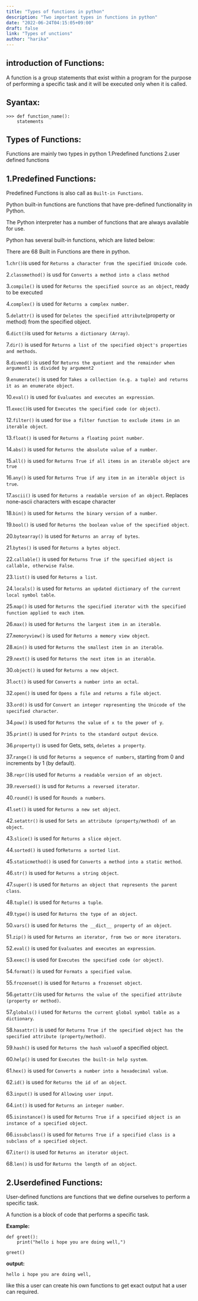 ```yaml
---
title: "Types of functions in python"
description: "Two important types in functions in python"
date: "2022-06-24T04:15:05+09:00"
draft: false
link: "Types of unctions"
author: "harika"
---
```


## introduction of Functions:
A function is a group statements that exist within a program for the purpose of performing a specific task and it will be executed only when it is called.
## Syantax:
```
>>> def function_name():
	statements
```
## Types of Functions:
Functions are mainly two types in python
1.Predefined functions
2.user defined functions

## 1.Predefined Functions:
Predefined Functions is also call as `Built-in Functions`.

Python built-in functions are functions that have pre-defined functionality in Python.

The Python interpreter has a number of functions that are always available for use.

Python has several built-in functions, which are listed below: 

There are 68 Built in Functions are there in python.

1.`chr()`is used for `Returns a character from the specified Unicode code`.

2.`classmethod()` is usd for	`Converts a method into a class method`

3.`compile()` is used for `Returns the specified source as an object`, ready to be executed

4.`complex()` is used for `Returns a complex number`.

5.`delattr()` is used for `Deletes the specified attribute`(property or method) from the specified object.

6.`dict()`is used for `Returns a dictionary (Array)`.

7.`dir()` is used for `Returns a list of the specified object's properties and methods`.

8.`divmod()` is used for	`Returns the quotient and the remainder when argument1 is divided by argument2`

9.`enumerate()` is used for `Takes a collection (e.g. a tuple) and returns it as an enumerate object`.

10.`eval()` is used for	`Evaluates and executes an expression`.

11.`exec()`is used for	`Executes the specified code (or object)`.

12.`filter()` is used for `Use a filter function to exclude items in an iterable object`.

13.`float()` is used for `Returns a floating point number`.

14.`abs()` is used for `Returns the absolute value of a number`.

15.`all()` is used for `Returns True if all items in an iterable object are true`

16.`any()` is used for	`Returns True if any item in an iterable object is true`.

17.`ascii()` is used for `Returns a readable version of an object`. Replaces none-ascii characters with escape character

18.`bin()` is used for	`Returns the binary version of a number`.

19.`bool()` is used for	`Returns the boolean value of the specified object`.

20.`bytearray()` is used for `Returns an array of bytes`.

21.`bytes()` is used for `Returns a bytes object`.

22.`callable()` is used for `Returns True if the specified object is callable, otherwise False`.

23.`list()` is used for `Returns a list`.

24.`locals()` is used for `Returns an updated dictionary of the current local symbol table`.

25.`map()` is used for	`Returns the specified iterator with the specified function applied to each item`.

26.`max()` is used for	`Returns the largest item in an iterable`.

27.`memoryview()` is used for `Returns a memory view object`.

28.`min()` is used for	`Returns the smallest item in an iterable`.

29.`next()` is used for `Returns the next item in an iterable`.

30.`object()` is used for	`Returns a new object`.

31.`oct()` is used for	`Converts a number into an octal`.

32.`open()` is used for `Opens a file and returns a file object`.

33.`ord()` is usd for `Convert an integer representing the Unicode of the specified character`.

34.`pow()` is used for 	`Returns the value of x to the power of y`.

35.`print()` is used for `Prints to the standard output device`.

36.`property()` is used for Gets, sets, `deletes a property`.

37.`range()` is usd for `Returns a sequence of numbers`, starting from 0 and increments by 1 (by default).

38.`repr()`is used for `Returns a readable version of an object`.

39.`reversed()` is usd for `Returns a reversed iterator`.

40.`round()` is used for `Rounds a numbers`.

41.`set()` is used for	`Returns a new set object`.

42.`setattr()` is used for `Sets an attribute (property/method) of an object`.

43.`slice()` is used for `Returns a slice object`.

44.`sorted()` is used for`Returns a sorted list`.

45.`staticmethod()` is used for	`Converts a method into a static method`.

46.`str()` is used for	`Returns a string object`.


47.`super()` is used for `Returns an object that represents the parent class`.

48.`tuple()` is used for `Returns a tuple`.

49.`type()` is used for	`Returns the type of an object`.

50.`vars()` is used for	`Returns the __dict__ property of an object`.

51.`zip()` is used for `Returns an iterator, from two or more iterators`.

52.`eval()` is used for	`Evaluates and executes an expression`.

53.`exec()` is used for	`Executes the specified code (or object)`.

54.`format()` is used for `Formats a specified value`.

55.`frozenset()` is used for `Returns a frozenset object`.

56.`getattr()`is used for `Returns the value of the specified attribute (property or method)`.

57.`globals()` i used for `Returns the current global symbol table as a dictionary`.

58.`hasattr()` is used for	`Returns True if the specified object has the specified attribute (property/method)`.

59.`hash()` is used for	`Returns the hash value`of a specified object.

60.`help()` is used for `Executes the built-in help system`.

61.`hex()` is used for	`Converts a number into a hexadecimal value`.

62.`id()` is used for `Returns the id of an object`.

63.`input()` is used for `Allowing user input`.

64.`int()` is used for	`Returns an integer number`.

65.`isinstance()` is used for `Returns True if a specified object is an instance of a specified object`.

66.`issubclass()` is used for `Returns True if a specified class is a subclass of a specified object`.

67.`iter()` is used for `Returns an iterator object`.

68.`len()` is usd for `Returns the length of an object`.


## 2.Userdefined Functions:

User-defined functions are functions that we define ourselves to perform a specific task. 

A function is a block of code that performs a specific task.

**Example:**
```
def greet():
    print("hello i hope you are doing well,")

greet()
```
**output:**
```
hello i hope you are doing well,
```
like this a user can create his own functions to get exact output hat a user can required.




